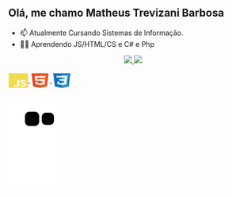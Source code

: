 ## Olá, me chamo Matheus Trevizani Barbosa


- 📫 Atualmente Cursando Sistemas de Informação.
- 👨‍💻 Aprendendo JS/HTML/CS e C# e Php


<div align="center">
  <a href="https://github.com/trev1z">
  <img height="130em" src="https://github-readme-stats.vercel.app/api?username=trev1z&show_icons=true&theme=dark&include_all_commits=true&count_private=true"/>
 <img height="130em" src="https://github-readme-stats.vercel.app/api/top-langs/?username=trev1z&layout=compact&langs_count=7&theme=dark"/>
</div>
  
  <div style="display: inline_block"><br>
  <img align="center" alt="Js" height="30" width="40" src="https://raw.githubusercontent.com/devicons/devicon/master/icons/javascript/javascript-plain.svg">
  <img align="center" alt="HTML" height="30" width="40" src="https://raw.githubusercontent.com/devicons/devicon/master/icons/html5/html5-original.svg">
  <img align="center" alt="CSS" height="30" width="40" src="https://raw.githubusercontent.com/devicons/devicon/master/icons/css3/css3-original.svg">
</div>
  
   ![Snake animation](https://github.com/rafaballerini/rafaballerini/blob/output/github-contribution-grid-snake.svg)
